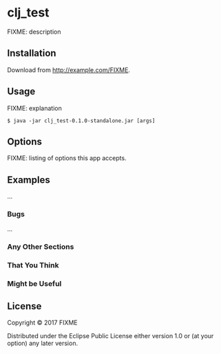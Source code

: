 # clj_test

FIXME: description

## Installation

Download from http://example.com/FIXME.

## Usage

FIXME: explanation

    $ java -jar clj_test-0.1.0-standalone.jar [args]

## Options

FIXME: listing of options this app accepts.

## Examples

...

### Bugs

...

### Any Other Sections
### That You Think
### Might be Useful

## License

Copyright © 2017 FIXME

Distributed under the Eclipse Public License either version 1.0 or (at
your option) any later version.
